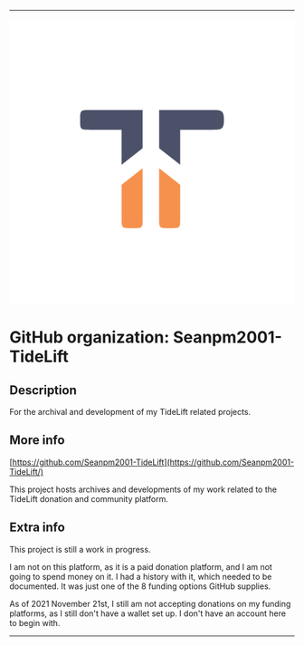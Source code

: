 
***

![TIdeLift_Logo.png failed to load. The file may be missing or corrupt. Check the file path for errors first.](/AdditionalInfo/2/Seanpm2001-TideLift/TIdeLift_Logo.png)

# GitHub organization: Seanpm2001-TideLift

## Description

For the archival and development of my TideLift related projects.

## More info

[https://github.com/Seanpm2001-TideLift](https://github.com/Seanpm2001-TideLift/)

This project hosts archives and developments of my work related to the TideLift donation and community platform.

## Extra info

This project is still a work in progress.

I am not on this platform, as it is a paid donation platform, and I am not going to spend money on it. I had a history with it, which needed to be documented. It was just one of the 8 funding options GitHub supplies.

As of 2021 November 21st, I still am not accepting donations on my funding platforms, as I still don't have a wallet set up. I don't have an account here to begin with.

***
